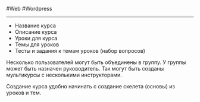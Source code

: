 #Web #Wordpress 
_______________
- Название курса
- Описание курса
- Уроки для курса
- Темы для уроков
- Тесты и задания к темам уроков (набор вопросов)

Несколько пользователей могут быть объединены в группу. У группы может быть назначен руководитель. Так могут быть созданы мультикурсы с несколькими инструкторами.

Создание курса удобно начинать с создание скелета (основы) из уроков и тем.